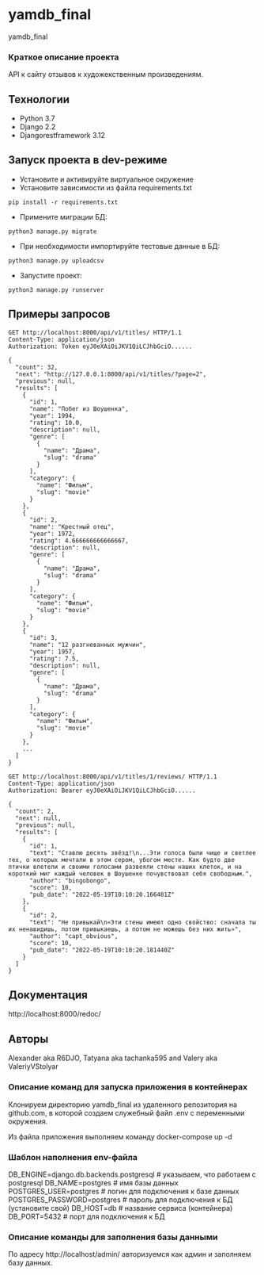 # yamdb_final

yamdb_final

### Краткое описание проекта

API к сайту отзывов к художекственным произведениям.

## Технологии

- Python 3.7
- Django 2.2
- Djangorestframework 3.12

## Запуск проекта в dev-режиме

- Установите и активируйте виртуальное окружение
- Установите зависимости из файла requirements.txt
```
pip install -r requirements.txt
``` 
- Примените миграции БД:
```
python3 manage.py migrate
```
- При необходимости импортируйте тестовые данные в БД:
```
python3 manage.py uploadcsv
```
- Запустите проект:
```
python3 manage.py runserver
```

## Примеры запросов

```
GET http://localhost:8000/api/v1/titles/ HTTP/1.1
Content-Type: application/json
Authorization: Token eyJ0eXAiOiJKV1QiLCJhbGciO......

{
  "count": 32,
  "next": "http://127.0.0.1:8000/api/v1/titles/?page=2",
  "previous": null,
  "results": [
    {
      "id": 1,
      "name": "Побег из Шоушенка",
      "year": 1994,
      "rating": 10.0,
      "description": null,
      "genre": [
        {
          "name": "Драма",
          "slug": "drama"
        }
      ],
      "category": {
        "name": "Фильм",
        "slug": "movie"
      }
    },
    {
      "id": 2,
      "name": "Крестный отец",
      "year": 1972,
      "rating": 4.666666666666667,
      "description": null,
      "genre": [
        {
          "name": "Драма",
          "slug": "drama"
        }
      ],
      "category": {
        "name": "Фильм",
        "slug": "movie"
      }
    },
    {
      "id": 3,
      "name": "12 разгневанных мужчин",
      "year": 1957,
      "rating": 7.5,
      "description": null,
      "genre": [
        {
          "name": "Драма",
          "slug": "drama"
        }
      ],
      "category": {
        "name": "Фильм",
        "slug": "movie"
      }
    },
    ...
  ]
}
```
```
GET http://localhost:8000/api/v1/titles/1/reviews/ HTTP/1.1
Content-Type: application/json
Authorization: Bearer eyJ0eXAiOiJKV1QiLCJhbGciO......

{
  "count": 2,
  "next": null,
  "previous": null,
  "results": [
    {
      "id": 1,
      "text": "Ставлю десять звёзд!\n...Эти голоса были чище и светлее тех, о которых мечтали в этом сером, убогом месте. Как будто две птички влетели и своими голосами развеяли стены наших клеток, и на короткий миг каждый человек в Шоушенке почувствовал себя свободным.",
      "author": "bingobongo",
      "score": 10,
      "pub_date": "2022-05-19T10:10:20.166481Z"
    },
    {
      "id": 2,
      "text": "Не привыкай\n«Эти стены имеют одно свойство: сначала ты их ненавидишь, потом привыкаешь, а потом не можешь без них жить»",
      "author": "capt_obvious",
      "score": 10,
      "pub_date": "2022-05-19T10:10:20.181440Z"
    }
  ]
}
```

## Документация

http://localhost:8000/redoc/

## Авторы

Alexander aka R6DJO, Tatyana aka tachanka595 and Valery aka ValeriyVStolyar

### Описание команд для запуска приложения в контейнерах

Клонируем директорию yamdb_final из удаленного репозитория на github.com, в которой создаем служебный файл .env с переменными окружения.

Из файла приложения выполняем команду docker-compose up -d

### Шаблон наполнения env-файла

DB_ENGINE=django.db.backends.postgresql # указываем, что работаем с postgresql
DB_NAME=postgres # имя базы данных
POSTGRES_USER=postgres # логин для подключения к базе данных
POSTGRES_PASSWORD=postgres # пароль для подключения к БД (установите свой)
DB_HOST=db # название сервиса (контейнера)
DB_PORT=5432 # порт для подключения к БД

### Описание команды для заполнения базы данными

По адресу http://localhost/admin/ авторизуемся как админ и заполняем базу данных.
